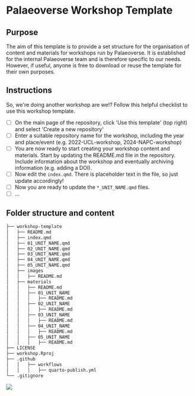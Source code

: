 # Palaeoverse Workshop Template

## Purpose

The aim of this template is to provide a set structure for the organisation of content and materials for workshops run by Palaeoverse. It is established for the internal Palaeoverse team and is therefore specific to our needs. However, if useful, anyone is free to download or reuse the template for their own purposes.

## Instructions

So, we're doing another workshop are we!? Follow this helpful checklist to use this workshop template.

- [ ] On the main page of the repository, click 'Use this template' (top right) and select 'Create a new repository'
- [ ] Enter a suitable repository name for the workshop, including the year and place/event (e.g. 2022-UCL-workshop, 2024-NAPC-workshop)
- [ ] You are now ready to start creating your workshop content and materials. Start by updating the README.md file in the repository. Include information about the workshop and eventually archiving information (e.g. adding a DOI).
- [ ] Now edit the `index.qmd`. There is placeholder text in the file, so just update accordingly!
- [ ] Now you are ready to update the `*_UNIT_NAME.qmd` files. 
- [ ] ...

## Folder structure and content

```bash
├── workshop-template
│   ├── README.md
│   ├── index.qmd
│   ├── 01_UNIT_NAME.qmd
│   ├── 02_UNIT_NAME.qmd
│   ├── 03_UNIT_NAME.qmd
│   ├── 04_UNIT_NAME.qmd
│   ├── 05_UNIT_NAME.qmd
│   ├── images
│   │   ├── README.md
│   ├── materials
│   │   ├── README.md
│   │   ├── 01_UNIT_NAME
│   │   │   ├── README.md
│   │   ├── 02_UNIT_NAME
│   │   │   ├── README.md
│   │   ├── 03_UNIT_NAME
│   │   │   ├── README.md
│   │   ├── 04_UNIT_NAME
│   │   │   ├── README.md
│   │   ├── 05_UNIT_NAME
│   │   │   ├── README.md
├── LICENSE
├── workshop.Rproj
├── .github
│   │   ├── workflows
│   │   │   ├── quarto-publish.yml
└── .gitignore
```

![](https://palaeoverse.org/images/logo.png)